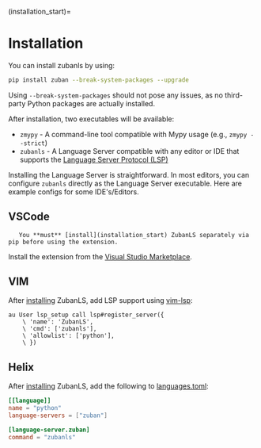 (installation_start)=
# Installation

You can install zubanls by using:

```bash
pip install zuban --break-system-packages --upgrade
```

Using `--break-system-packages` should not pose any issues, as no
third-party Python packages are actually installed.

After installation, two executables will be available:

- `zmypy` - A command-line tool compatible with Mypy usage (e.g., `zmypy --strict`)
- `zubanls` - A Language Server compatible with any editor or IDE that supports the [Language Server Protocol (LSP)](https://microsoft.github.io/language-server-protocol/specifications/specification-current/)

Installing the Language Server is straightforward. In most editors, you can
configure `zubanls` directly as the Language Server executable. Here are
example configs for some IDE's/Editors.

## VSCode

```{note}
   You **must** [install](installation_start) ZubanLS separately via pip before using the extension.
```

Install the extension from the [Visual Studio Marketplace](https://marketplace.visualstudio.com/items?itemName=zuban.zubanls).



## VIM

After [installing](installation_start) ZubanLS, add LSP support using
[vim-lsp](https://github.com/prabirshrestha/vim-lsp):

```vim
au User lsp_setup call lsp#register_server({
    \ 'name': 'ZubanLS',
    \ 'cmd': ['zubanls'],
    \ 'allowlist': ['python'],
    \ })
```

## Helix

After [installing](installation_start) ZubanLS, add the following to
[languages.toml](https://docs.helix-editor.com/languages.html#languagestoml-files):

```toml
[[language]]
name = "python"
language-servers = ["zuban"]

[language-server.zuban]
command = "zubanls"
```
